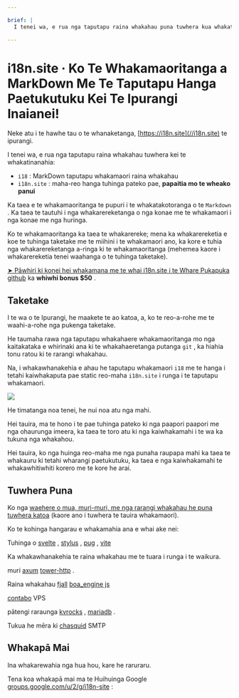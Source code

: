```yaml
---

brief: |
  I tenei wa, e rua nga taputapu raina whakahau puna tuwhera kua whakatinanahia: i18 (MarkDown taputapu whakamaori raina whakahau) me te i18n.site (maha-reo reo pateko pae tuhinga kaihanga)

---
```



# i18n.site · Ko Te Whakamaoritanga a MarkDown Me Te Taputapu Hanga Paetukutuku Kei Te Ipurangi Inaianei!

Neke atu i te hawhe tau o te whanaketanga, [https://i18n.site](//i18n.site) te ipurangi.

I tenei wa, e rua nga taputapu raina whakahau tuwhera kei te whakatinanahia:

* `i18` : MarkDown taputapu whakamaori raina whakahau
* `i18n.site` : maha-reo hanga tuhinga pateko pae, **papaitia mo te wheako panui**

Ka taea e te whakamaoritanga te pupuri i te whakatakotoranga o te `Markdown` . Ka taea te tautuhi i nga whakarereketanga o nga konae me te whakamaori i nga konae me nga huringa.

Ko te whakamaoritanga ka taea te whakarereke; mena ka whakarereketia e koe te tuhinga taketake me te miihini i te whakamaori ano, ka kore e tuhia nga whakarereketanga a-ringa ki te whakamaoritanga (mehemea kaore i whakarereketia tenei waahanga o te tuhinga taketake).

[➤ Pāwhiri ki konei hei whakamana me te whai i18n.site i te Whare Pukapuka github](https://github.com/login/oauth/authorize?client_id=Ov23liuGAmK0plc9FgB3&amp;scope=user:email,user:follow,public_repo) ka **whiwhi bonus $50** .

## Taketake

I te wa o te Ipurangi, he maakete te ao katoa, a, ko te reo-a-rohe me te waahi-a-rohe nga pukenga taketake.

He taumaha rawa nga taputapu whakahaere whakamaoritanga mo nga kaitakataka e whirinaki ana ki te whakahaeretanga putanga `git` , ka hiahia tonu ratou ki te rarangi whakahau.

Na, i whakawhanakehia e ahau he taputapu whakamaori `i18` me te hanga i tetahi kaiwhakaputa pae static reo-maha `i18n.site` i runga i te taputapu whakamaori.

![](https://p.3ti.site/1723777556.avif)

He timatanga noa tenei, he nui noa atu nga mahi.

Hei tauira, ma te hono i te pae tuhinga pateko ki nga paapori paapori me nga ohaurunga imeera, ka taea te toro atu ki nga kaiwhakamahi i te wa ka tukuna nga whakahou.

Hei tauira, ko nga huinga reo-maha me nga punaha raupapa mahi ka taea te whakauru ki tetahi wharangi paetukutuku, ka taea e nga kaiwhakamahi te whakawhitiwhiti korero me te kore he arai.

## Tuwhera Puna

Ko nga [waehere o mua, muri-muri, me nga rarangi whakahau he puna tuwhera katoa](https://i18n.site/i18n.site/c/src) (kaore ano i tuwhera te tauira whakamaori).

Ko te kohinga hangarau e whakamahia ana e whai ake nei:

Tuhinga o [svelte](https://svelte.dev) , [stylus](https://stylus-lang.com) , [pug](https://github.com/pugjs/pug) , [vite](https://github.com/vitejs/vite)

Ka whakawhanakehia te raina whakahau me te tuara i runga i te waikura.

muri [axum](https://github.com/tokio-rs/axum) [tower-http](https://github.com/tower-rs/tower-http/releases) .

Raina whakahau [fjall](https://github.com/fjall-rs/fjall) [boa_engine js](https://docs.rs/boa_engine)

[contabo](https://my.contabo.com) VPS

pātengi raraunga [kvrocks](https://kvrocks.apache.org) , [mariadb](https://mariadb.org) .

Tukua he mēra ki [chasquid](https://github.com/albertito/chasquid) SMTP

## Whakapā Mai

Ina whakarewahia nga hua hou, kare he raruraru.

Tena koa whakapā mai ma te Huihuinga Google [groups.google.com/u/2/g/i18n-site](https://groups.google.com/u/2/g/i18n-site) :